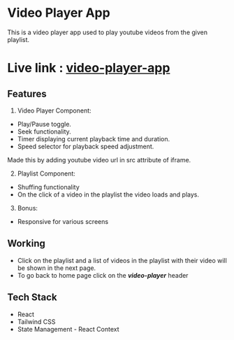# Video Player App

This is a video player app used to play youtube videos from the given playlist.

# Live link : [video-player-app](https://video-playlist-alpha.vercel.app/)

## Features

1. Video Player Component:

- Play/Pause toggle.
- Seek functionality.
- Timer displaying current playback time and duration.
- Speed selector for playback speed adjustment.

Made this by adding youtube video url in src attribute of iframe.

2. Playlist Component:

- Shuffing functionality
- On the click of a video in the playlist the video loads and plays.

3. Bonus:

- Responsive for various screens

## Working

- Click on the playlist and a list of videos in the playlist with their video will be shown
  in the next page.
- To go back to home page click on the **_video-player_** header

## Tech Stack

- React
- Tailwind CSS
- State Management - React Context
